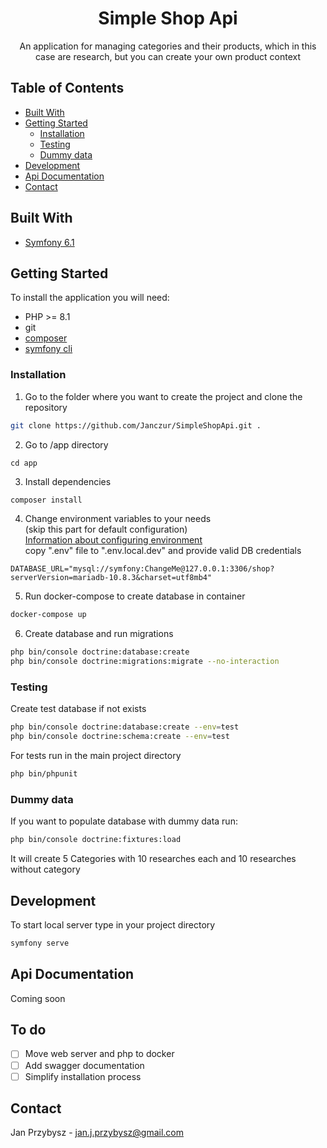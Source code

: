 <div align="center">

  <h1 align="center">Simple Shop Api</h1>

  <p align="center">
    An application for managing categories and their products, which in this case are research, but you can create your own product context
  </p>
</div>



<!-- TABLE OF CONTENTS -->

## Table of Contents

* [Built With](#built-with)
* [Getting Started](#getting-started)
    * [Installation](#installation)
    * [Testing](#testing)
    * [Dummy data](#dummy-data)
* [Development](#development)
* [Api Documentation](#api-documentation)
* [Contact](#contact)

## Built With

* [Symfony 6.1](https://symfony.com/doc/6.1)

## Getting Started

To install the application you will need:

* PHP >= 8.1
* git
* [composer](https://getcomposer.org/)
* [symfony cli](https://symfony.com/download)

### Installation

1. Go to the folder where you want to create the project and clone the repository

```sh
git clone https://github.com/Janczur/SimpleShopApi.git .
```

2. Go to /app directory

```shell
cd app
```

3. Install dependencies

```sh
composer install
```

4. Change environment variables to your needs  
   (skip this part for default configuration)   
   [Information about configuring environment](https://symfony.com/doc/6.1/configuration.html#overriding-environment-values-via-env-local)  
   copy ".env" file to ".env.local.dev" and provide valid DB credentials

```dotenv
DATABASE_URL="mysql://symfony:ChangeMe@127.0.0.1:3306/shop?serverVersion=mariadb-10.8.3&charset=utf8mb4"
```

5. Run docker-compose to create database in container

```sh
docker-compose up
```

6. Create database and run migrations

```sh
php bin/console doctrine:database:create
php bin/console doctrine:migrations:migrate --no-interaction
```

### Testing

Create test database if not exists

```sh
php bin/console doctrine:database:create --env=test
php bin/console doctrine:schema:create --env=test
```

For tests run in the main project directory

```sh
php bin/phpunit
```

### Dummy data

If you want to populate database with dummy data run:

```sh
php bin/console doctrine:fixtures:load
```

It will create 5 Categories with 10 researches each and 10 researches without category

## Development

To start local server type in your project directory

```sh
symfony serve
```

## Api Documentation

Coming soon

## To do

- [ ] Move web server and php to docker
- [ ] Add swagger documentation
- [ ] Simplify installation process

## Contact

Jan Przybysz - jan.j.przybysz@gmail.com